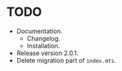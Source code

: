 # TODO

- Documentation.
  - Changelog.
  - Installation.
- Release version 2.0.1.
- Delete migration part of `index.mts`.
